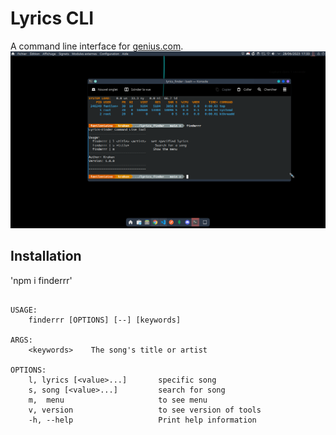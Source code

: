 # Lyrics CLI

A command line interface for [genius.com](https://genius.com/).
<img width="800" src="./home.png">

## Installation
'npm i finderrr' 

```

USAGE:
    finderrr [OPTIONS] [--] [keywords]

ARGS:
    <keywords>    The song's title or artist

OPTIONS:
    l, lyrics [<value>...]       specific song
    s, song [<value>...]         search for song
    m,  menu                     to see menu
    v, version                   to see version of tools
    -h, --help                   Print help information
```

